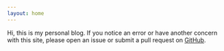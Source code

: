 ```yaml
---
layout: home
---
```


Hi, this is my personal blog. If you notice an error or have another concern with this site, please open an issue or submit a pull request on [GitHub](https://github.com/benjcunningham/benjcunningham.github.io).
